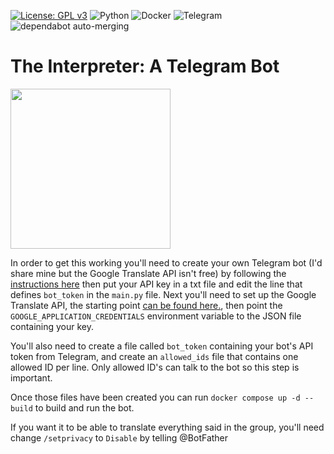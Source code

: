 [![License: GPL v3](https://img.shields.io/badge/License-GPLv3-blue.svg)](https://www.gnu.org/licenses/gpl-3.0) ![Python](https://img.shields.io/badge/python-3670A0?style=for-the-badge&logo=python&logoColor=ffdd54) ![Docker](https://img.shields.io/badge/docker-%230db7ed.svg?style=for-the-badge&logo=docker&logoColor=white) ![Telegram](https://img.shields.io/badge/Telegram-2CA5E0?style=for-the-badge&logo=telegram&logoColor=white) ![dependabot auto-merging](https://github.com/v1nsai/the_interpreter_bot/actions/workflows/dependabot.yml/badge.svg)

# The Interpreter: A Telegram Bot
<img src="https://github.com/v1nsai/the_interpreter_bot/assets/410443/205a8e6f-b361-4913-b500-fe7a81d9592b" width=256 height=256 />

In order to get this working you'll need to create your own Telegram bot (I'd share mine but the Google Translate API isn't free) by following the [instructions here](https://core.telegram.org/bots#6-botfather) then put your API key in a txt file and edit the line that defines `bot_token` in the `main.py` file.  Next you'll need to set up the Google Translate API, the starting point [can be found here.](https://cloud.google.com/translate/), then point the `GOOGLE_APPLICATION_CREDENTIALS` environment variable to the JSON file containing your key.

You'll also need to create a file called `bot_token` containing your bot's API token from Telegram, and create an `allowed_ids` file that contains one allowed ID per line.  Only allowed ID's can talk to the bot so this step is important.

Once those files have been created you can run `docker compose up -d --build` to build and run the bot.

If you want it to be able to translate everything said in the group, you'll need change `/setprivacy` to `Disable` by telling @BotFather
